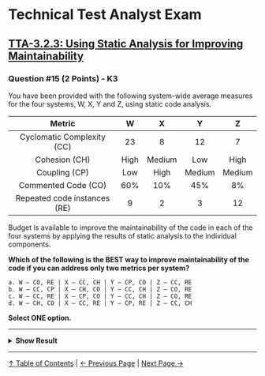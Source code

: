 # Technical Test Analyst Exam

## [TTA-3.2.3: Using Static Analysis for Improving Maintainability](../3-static-and-dynamic-analysis/3.2-static-analysis.md#323-using-static-analysis-for-improving-maintainability)

### Question #15 (2 Points) - K3

You have been provided with the following system-wide average measures for the four systems, W, X, Y and Z, using static code analysis.

|            Metric            |  W   |   X    |   Y    |   Z    |
| :--------------------------: | :--: | :----: | :----: | :----: |
|  Cyclomatic Complexity (CC)  |  23  |   8    |   12   |   7    |
|        Cohesion (CH)         | High | Medium |  Low   |  High  |
|        Coupling (CP)         | Low  |  High  | Medium | Medium |
|     Commented Code (CO)      | 60%  |  10%   |  45%   |   8%   |
| Repeated code instances (RE) |  9   |   2    |   3    |   12   |

Budget is available to improve the maintainability of the code in each of the four systems by applying the results of static analysis to the individual components.

**Which of the following is the BEST way to improve maintainability of the code if you can address only two metrics per system?**

    a. W – CO, RE | X – CC, CH | Y – CP, CO | Z – CC, RE
    b. W – CC, CP | X – CH, CO | Y – CC, CH | Z – CO, RE
    c. W – CC, RE | X – CP, CO | Y – CC, CH | Z – CO, RE
    d. W – CH, CO | X – CC, RE | Y – CP, RE | Z – CC, CH

**Select ONE option.**

---

<details>
<summary><strong>Show Result</strong></summary>

#### Correct Answer: d

**Cyclomatic Complexity (CC)** indicates the number of independent paths tough the code. - The higher the CC number, the worse code maintainability is likely to be, hence system W and Y should be addressed in this area.

**Cohesion (CH)** is a measure to which a module is self-contained and focused on a single task. - The lower it is, the worse the code maintainability is likely to be. Hence system Y should be addressed in this area.

**Coupling (CP)** is a measure of the degree to which modules rely on each other. - The higher it is, the worse the code maintainability is likely to be. Hence system X should be addressed in this area.

**Commented Code (CO)** indicates how much of the code is documented by comments. - Less comments indicates worse code maintainability. Hence systems X and Z should be addressed in this area.

**Repeated code instances (RE)** count how many code instances are duplicated. - The higher the number, the worse the code maintainability is likely to be. Hence systems W and Z should be addressed in this area.

Thus:

    a. Is not correct
    b. Is not correct
    c. Is correct (W – CC & RE, X – CP & CO, Y – CC & CH, Z – CO & RE)
    d. Is not correct

</details>

---

[↑ Table of Contents](../../README.md#table-of-contents) | [← Previous Page](question-14.md) | [Next Page →](question-16.md)
